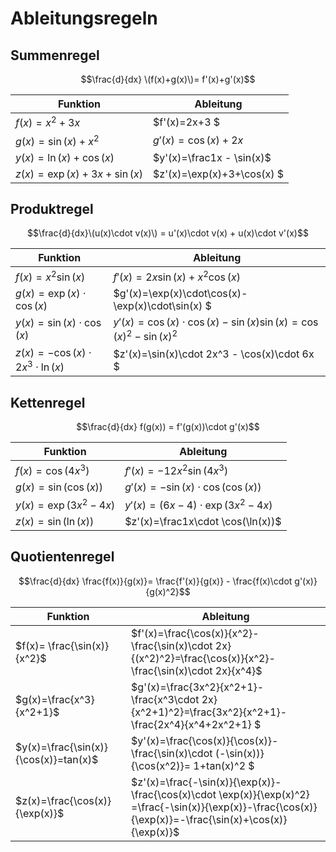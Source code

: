 # Ableitungsregeln

## Summenregel
$$\frac{d}{dx} \(f(x)+g(x)\)= f'(x)+g'(x)$$

|Funktion| Ableitung |
|---|---|
|$f(x)=x^2+3x$|$f'(x)=2x+3 $|
|$g(x)=\sin(x)+x^2$|$g'(x)=\cos(x)+2x$|
|$y(x)=\ln(x)+\cos(x)$|$y'(x)=\frac1x - \sin(x)$|
|$z(x)=\exp(x)+3x+\sin(x)$|$z'(x)=\exp(x)+3+\cos(x) $|

## Produktregel
$$\frac{d}{dx}\(u(x)\cdot v(x)\) = u'(x)\cdot v(x) + u(x)\cdot v'(x)$$

|Funktion| Ableitung |
|---|---|
|$f(x)=x^2\sin(x)$|$f'(x)=2x\sin(x)+x^2\cos(x)$|
|$g(x)=\exp(x)\cdot\cos(x)$|$g'(x)=\exp(x)\cdot\cos(x)-\exp(x)\cdot\sin(x) $|
|$y(x)=\sin(x)\cdot\cos(x)$|$y'(x)=\cos(x)\cdot \cos(x)-\sin(x)\sin(x)= \cos(x)^2 - \sin(x)^2$|
|$z(x)=-\cos(x)\cdot 2x^3\cdot \ln(x)$|$z'(x)=\sin(x)\cdot 2x^3 - \cos(x)\cdot 6x $|

## Kettenregel
$$\frac{d}{dx} f(g(x)) = f'(g(x))\cdot g'(x)$$

|Funktion| Ableitung |
|---|---|
|$f(x)=\cos(4x^3)$|$f'(x)=-12x^2\sin(4x^3)$|
|$g(x)=\sin(\cos(x))$|$g'(x)=-\sin(x)\cdot \cos(\cos(x))$|
|$y(x)= \exp(3x^2-4x)$|$y'(x)=(6x-4)\cdot \exp(3x^2-4x)$|
|$z(x) =\sin(\ln(x))$|$z'(x)=\frac1x\cdot \cos(\ln(x))$|

## Quotientenregel
$$\frac{d}{dx} \frac{f(x)}{g(x)}= \frac{f'(x)}{g(x)} - \frac{f(x)\cdot g'(x)}{g(x)^2}$$

|Funktion| Ableitung |
|---|---|
|$f(x)= \frac{\sin(x)}{x^2}$|$f'(x)=\frac{\cos(x)}{x^2}-\frac{\sin(x)\cdot 2x}{(x^2)^2}=\frac{\cos(x)}{x^2}-\frac{\sin(x)\cdot 2x}{x^4}$|
|$g(x)=\frac{x^3}{x^2+1}$|$g'(x)=\frac{3x^2}{x^2+1}-\frac{x^3\cdot 2x}{x^2+1)^2}=\frac{3x^2}{x^2+1}-\frac{2x^4}{x^4+2x^2+1} $|
|$y(x)=\frac{\sin(x)}{\cos(x)}=tan(x)$|$y'(x)=\frac{\cos(x)}{\cos(x)}-\frac{\sin(x)\cdot (-\sin(x))}{\cos(x^2)}= 1+tan(x)^2 $|
|$z(x)=\frac{\cos(x)}{\exp(x)}$|$z'(x)=\frac{-\sin(x)}{\exp(x)}-\frac{\cos(x)\cdot \exp(x)}{\exp(x)^2} =\frac{-\sin(x)}{\exp(x)}-\frac{\cos(x)}{\exp(x)}=-\frac{\sin(x)+\cos(x)}{\exp(x)}$|
